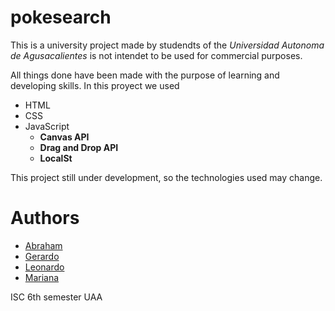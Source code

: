 # pokesearch

This is a university project made by studendts of the
*Universidad Autonoma de Agusacalientes* is not intendet
to be used for commercial purposes.

All things done have been made with the purpose of learning and developing skills. In this proyect we used
- HTML
- CSS
- JavaScript
  - **Canvas API**
  - **Drag and Drop API** 
  - **LocalSt**

This project still under development, so the technologies used may change.

# Authors 
- [Abraham](https://github.com/Eriarer)
- [Gerardo](https://github.com/diosescalera)
- [Leonardo](https://github.com/Laxlev)
- [Mariana](https://github.com/mariana-avila-rivera)

ISC 6th semester UAA